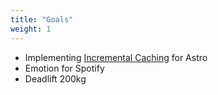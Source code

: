 ```yaml
---
title: "Goals"
weight: 1
---
```


<ul>
    <li>Implementing
        <a
            href="https://nextjs.org/docs/basic-features/data-fetching/incremental-static-regeneration"
            target="_blank"
        >Incremental Caching</a>
        for Astro
    </li>
    <li>Emotion for Spotify</li>
    <li>Deadlift 200kg</li>
</ul>
